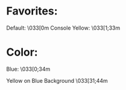 # Favorites:
Default: \033[0m
Console Yellow: \033[1;33m

# Color:
Blue: \033[0;34m

Yellow on Blue Background \033[31;44m 